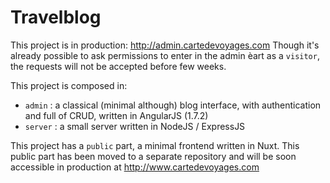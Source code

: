 # Travelblog  

This project is in production: http://admin.cartedevoyages.com
Though it's already possible to ask permissions to enter in the admin èart as a `visitor`, the requests will not be accepted before few weeks.

This project is composed in:

- `admin` : a classical (minimal although) blog interface, with authentication and full of CRUD, written in AngularJS (1.7.2)
- `server` : a small server written in NodeJS / ExpressJS  

This project has a `public` part, a minimal frontend written in Nuxt. This public part has been moved to a separate repository and will be soon accessible in production at http://www.cartedevoyages.com
